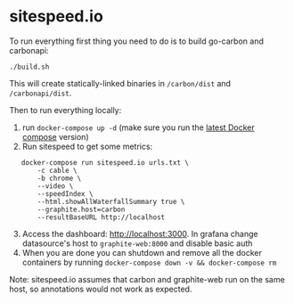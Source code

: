 # sitespeed.io

To run everything first thing you need to do is to build go-carbon and carbonapi:
```
./build.sh
```
This will create statically-linked binaries in `/carbon/dist` and `/carbonapi/dist`.
 
Then to run everything locally:
 1. run `docker-compose up -d` (make sure you run the [latest Docker compose](https://docs.docker.com/compose/install/) version)
 2. Run sitespeed to get some metrics: 
 ```
    docker-compose run sitespeed.io urls.txt \
        -c cable \
        -b chrome \
        --video \
        --speedIndex \
        --html.showAllWaterfallSummary true \
        --graphite.host=carbon
        --resultBaseURL http://localhost 
 ```
 3. Access the dashboard: [http://localhost:3000](http://localhost:3000). In grafana change datasource's host to `graphite-web:8000` and disable basic auth 
 4. When you are done you can shutdown and remove all the docker containers by running `docker-compose down -v && docker-compose rm`
 
Note: sitespeed.io assumes that carbon and graphite-web run on the same host, so annotations would not work as expected.
 